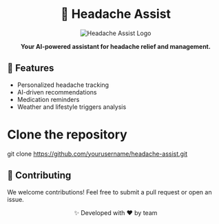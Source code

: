 <h1 align="center">🤖 Headache Assist</h1>

<p align="center">
  <img src="https://via.placeholder.com/150" alt="Headache Assist Logo">
</p>

<p align="center">
  <strong>Your AI-powered assistant for headache relief and management.</strong>
</p>

## 🚀 Features
<ul>
  <li>Personalized headache tracking</li>
  <li>AI-driven recommendations</li>
  <li>Medication reminders</li>
  <li>Weather and lifestyle triggers analysis</li>
</ul>

# Clone the repository
git clone https://github.com/yourusername/headache-assist.git

## 🤝 Contributing
We welcome contributions! Feel free to submit a pull request or open an issue.


<p align="center">✨ Developed with ❤️ by team </p>
